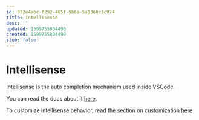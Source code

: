 ```yaml
---
id: 032e4abc-f292-465f-9b6a-5a1360c2c974
title: Intellisense
desc: ''
updated: 1599755804490
created: 1599755804490
stub: false
---
```


# Intellisense

Intellisense is the auto completion mechanism used inside VSCode. 

You can read the docs about it [here](https://code.visualstudio.com/docs/editor/intellisense#_intellisense-features).

To customize intellisense behavior, read the section on customization [here](https://code.visualstudio.com/docs/editor/intellisense#_customizing-intellisense)

